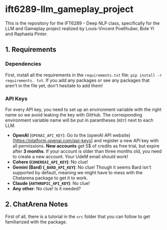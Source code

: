 # ift6289-llm_gameplay_project
This is the repository for the IFT6289 - Deep NLP class, specifically for the LLM and Gameplay project realized by Louis-Vincent Poellhuber, Bole Yi and Raphaela Pinter. 


## 1. Requirements

### Dependencies
First, install all the requirements in the `requirements.txt` file: `pip install -r requirements. txt`. If you add any packages or see any packages that aren't in the file yet, don't hesitate to add them! 

### API Keys
For every API key, you need to set up an environment variable with the right name so we avoid leaking the key with GitHub. The corresponding environment variable name will be put in parantheses (`KEY`) next to each LLM. 
- **OpenAI** (`OPENAI_API_KEY`): Go to the (openAI API website)[https://platform.openai.com/api-keys] and register a new API key with all permissions. **New accounts** get 5$ of credits as free trial, but expire after **3 months**. If your account is older than three months old, you need to create a new account. Your UdeM email should work! 
- **Cohere (`COHEREAI_API_KEY`)**: No clue!
- **Gemini (Bard) (`_BARD_API_KEY`)**: No clue! Though it seems Bard isn't supported by default, meaning we might have to mess with the Chatarena package to get it to work. 
- **Claude (`ANTHROPIC_API_KEY`)**: No clue!
- **Any other**: No clue! Is it needed?

## 2. ChatArena Notes

First of all, there is a tutorial in the `src` folder that you can follow to get familiarized with the package. 